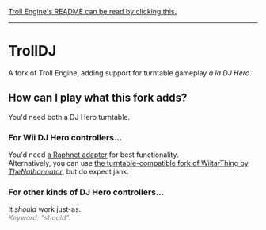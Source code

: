 <font color=gray>[Troll Engine's README can be read by clicking this.](./README-TROLL.md)</font>

---

# TrollDJ
A fork of Troll Engine, adding support for turntable gameplay _à la DJ Hero_.

## How can I play what this fork adds?
You'd need both a DJ Hero turntable.

### For Wii DJ Hero controllers...
You'd need [a Raphnet adapter](https://www.raphnet-tech.com/products/wusbmote_1player_adapter_v3/index.php) for best functionality.  
Alternatively, you can use [the turntable-compatible fork of WiitarThing by _TheNathannator_](https://github.com/TheNathannator/WiitarThing/releases/tag/v2.7.0.5), but do expect jank.

### For other kinds of DJ Hero controllers...
It _should_ work just-as.  
<font color=gray>_Keyword: "should"._</font>